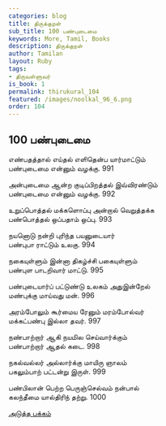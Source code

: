 ```yaml
---
categories: blog
title: திருக்குறள்
sub_title: 100 பண்புடைமை
keywords: More, Tamil, Books
description: திருக்குறள்
author: Tamilan
layout: Ruby
tags:
- திருவள்ளுவர்
is_book: 1
permalink: thirukural_104
featured: /images/noolkal_96_6.png
order: 104
---
```

## 100 பண்புடைமை

எண்பதத்தால் எய்தல் எளிதென்ப யார்மாட்டும்  
பண்புடைமை என்னும் வழக்கு. 991

அன்புடைமை ஆன்ற குடிப்பிறத்தல் இவ்விரண்டும்  
பண்புடைமை என்னும் வழக்கு. 992

உறுப்பொத்தல் மக்களொப்பு அன்றால் வெறுத்தக்க  
பண்பொத்தல் ஒப்பதாம் ஒப்பு. 993

நயனொடு நன்றி புரிந்த பயனுடையார்  
பண்புபா ராட்டும் உலகு. 994

நகையுள்ளும் இன்னா திகழ்ச்சி பகையுள்ளும்  
பண்புள பாடறிவார் மாட்டு. 995

பண்புடையார்ப் பட்டுண்டு உலகம் அதுஇன்றேல்  
மண்புக்கு மாய்வது மன். 996

அரம்போலும் கூர்மைய ரேனும் மரம்போல்வர்  
மக்கட்பண்பு இல்லா தவர். 997

நண்பாற்றார் ஆகி நயமில செய்வார்க்கும்  
பண்பாற்றார் ஆதல் கடை. 998

நகல்வல்லர் அல்லார்க்கு மாயிரு ஞாலம்  
பகலும்பாற் பட்டன்று இருள். 999

பண்பிலான் பெற்ற பெருஞ்செல்வம் நன்பால்  
கலந்தீமை யால்திரிந் தற்று. 1000

[அடுத்த பக்கம்](thirukural_105)